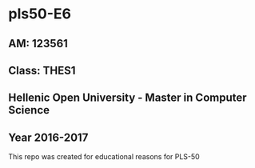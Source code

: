 # pls50-E6
## AM: 123561
## Class: THES1  
## Hellenic Open University - Master in Computer Science
## Year 2016-2017
This repo was created for educational reasons for PLS-50

